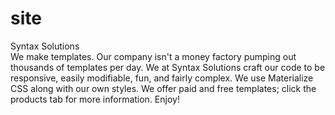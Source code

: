 # site
Syntax Solutions
<br> We make templates. Our company isn't a money factory pumping out thousands of templates per day. We at Syntax Solutions craft our code to be responsive, easily modifiable, fun, and fairly complex. We use Materialize CSS along with our own styles. We offer paid and free templates; click the products tab for more information. Enjoy!

